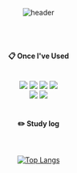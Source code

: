 <div align="center"> 

![header](https://capsule-render.vercel.app/api?type=cylinder&color=000000&height=150&section=header&text=queenly9's%20Github&fontColor=ffffff&fontSize=70&animation=fadeIn&fontAlignY=55&desc=%20&descAlignY=62&descAlign=62)

 <br/>
 <br/>
  
####  :clipboard: Once I've Used 
  
 <br/>
  
<img src="https://img.shields.io/badge/JavaScript-F7DF1E?style=for-the-badge&logo=JavaScript&logoColor=white"> 
<img src="https://img.shields.io/badge/HTML5-E34F26?style=for-the-badge&logo=HTML5&logoColor=white"> 
<img src="https://img.shields.io/badge/CSS3-1572B6?style=for-the-badge&logo=CSS3&logoColor=white"> 
<img src="https://img.shields.io/badge/Python-3776AB?style=for-the-badge&logo=Python&logoColor=white">

<br/>

<img src="https://img.shields.io/badge/WebStorm-000000?style=for-the-badge&logo=webstorm&logoColor=white">
<img src="https://img.shields.io/badge/github-181717?style=for-the-badge&logo=github&logoColor=white">



 
   <br/>
   <br/>
 
#### :pencil2: Study log
 
  <br/>
  
[![Top Langs](https://github-readme-stats.vercel.app/api/top-langs/?username=queenly9&layout=compact)](https://github.com/anuraghazra/github-readme-stats)
  
</div>
